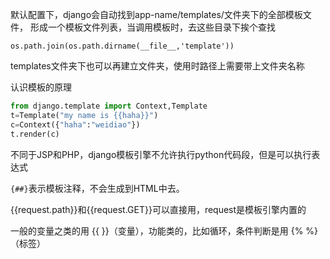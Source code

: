 默认配置下，django会自动找到app-name/templates/文件夹下的全部模板文件，
形成一个模板文件列表，当调用模板时，去这些目录下挨个查找

`os.path.join(os.path.dirname(__file__,'template'))`

templates文件夹下也可以再建立文件夹，使用时路径上需要带上文件夹名称

认识模板的原理
```python
from django.template import Context,Template
t=Template("my name is {{haha}}")
c=Context({"haha":"weidiao"})
t.render(c)
```

不同于JSP和PHP，django模板引擎不允许执行python代码段，但是可以执行表达式

`{##}`表示模板注释，不会生成到HTML中去。

{{request.path}}和{{request.GET}}可以直接用，request是模板引擎内置的

一般的变量之类的用 {{ }}（变量），功能类的，比如循环，条件判断是用 {%  %}（标签）
